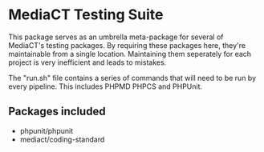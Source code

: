 # MediaCT Testing Suite

This package serves as an umbrella meta-package for several of MediaCT's testing 
packages. By requiring these packages here, they're maintainable from a single 
location. Maintaining them seperately for each project is very inefficient and 
leads to mistakes.  

The "run.sh" file contains a series of commands that will need to be run by every pipeline.
This includes PHPMD PHPCS and PHPUnit.

## Packages included
* phpunit/phpunit
* mediact/coding-standard





